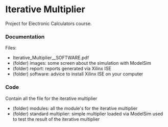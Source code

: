# Iterative Multiplier

Project for Electronic Calculators course.

### Documentation

Files:
- Iterative_Multiplier__SOFTWARE.pdf
- (folder) images: some screen about the simulation with ModelSim
- (folder) report: reports generated via Xilinx ISE  
- (folder) software: advice to install Xilinx ISE on your computer


### Code

Contain all the file for the iterative multiplier
- (folder) modules: all the module's for the iterative multiplier
- (folder) standard multiplier: simple multiplier loaded via ModelSim used to test the result of the iterative multiplier
